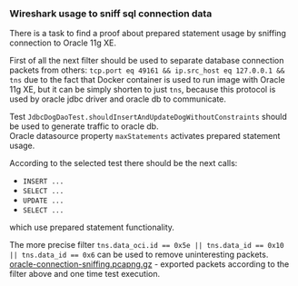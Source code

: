 ### Wireshark usage to sniff sql connection data

There is a task to find a proof about prepared statement usage by sniffing connection to Oracle 11g XE.

First of all the next filter should be used to separate database connection packets from others: 
`tcp.port eq 49161 && ip.src_host eq 127.0.0.1 && tns` due to the fact that Docker container is used to run image with Oracle 11g XE,
but it can be simply shorten to just `tns`, because this protocol is used by oracle jdbc driver and oracle db to communicate.   

Test `JdbcDogDaoTest.shouldInsertAndUpdateDogWithoutConstraints` should be used to generate traffic to oracle db.  
Oracle datasource property `maxStatements` activates prepared statement usage.  

According to the selected test there should be the next calls:
* `INSERT ...`
* `SELECT ...`
* `UPDATE ...`
* `SELECT ...`

which use prepared statement functionality.

The more precise filter `tns.data_oci.id == 0x5e || tns.data_id == 0x10 || tns.data_id == 0x6` can be used to remove uninteresting packets.  
[oracle-connection-sniffing.pcapng.gz](./oracle-connection-sniffing.pcapng.gz) - exported packets according to the filter above 
and one time test execution.
